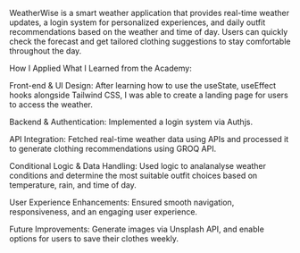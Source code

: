 WeatherWise is a smart weather application that provides real-time weather updates, a login system for personalized experiences, and daily outfit recommendations based on the weather and time of day. Users can quickly check the forecast and get tailored clothing suggestions to stay comfortable throughout the day.

How I Applied What I Learned from the Academy:

Front-end & UI Design: After learning how to use the useState, useEffect hooks alongside Tailwind CSS, I was able to create a landing page for users to access the weather.

Backend & Authentication: Implemented a login system via Authjs.

API Integration: Fetched real-time weather data using APIs and processed it to generate clothing recommendations using GROQ API.

Conditional Logic & Data Handling: Used logic to analanalyse weather conditions and determine the most suitable outfit choices based on temperature, rain, and time of day.

User Experience Enhancements: Ensured smooth navigation, responsiveness, and an engaging user experience.

Future Improvements: Generate images via Unsplash API, and enable options for users to save their clothes weekly.